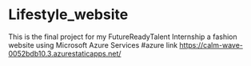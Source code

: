# Lifestyle_website
This is the final project for my FutureReadyTalent Internship a fashion website using Microsoft Azure Services
#azure link https://calm-wave-0052bdb10.3.azurestaticapps.net/
